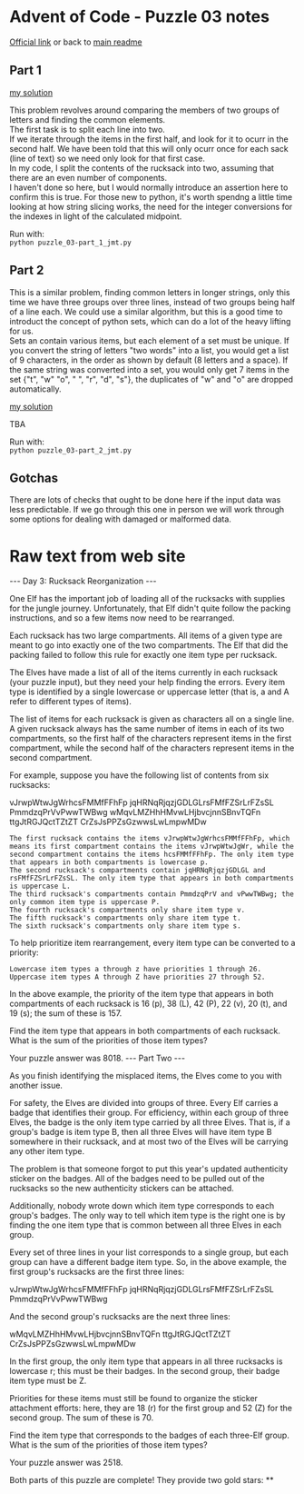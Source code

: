 # Advent of Code - Puzzle 03 notes

[Official link](https://adventofcode.com/2022/day/3) or back to [main readme](../readme.md)

## Part 1

[my solution](puzzle_03-part_1_jmt.py)  

This problem revolves around comparing the members of two groups of letters and finding the common elements.  
The first task is to split each line into two.  
If we iterate through the items in the first half, and look for it to ocurr in the second half. We have been told that this will only ocurr once for each sack (line of text) so we need only look for that first case.  
In my code, I split the contents of the rucksack into two, assuming that there are an even number of components.  
I haven't done so here, but I would normally introduce an assertion here to confirm this is true.
For those new to python, it's worth spendng a little time looking at how  string slicing works, the need for the integer conversions for the indexes in light of the calculated midpoint.

Run with:  
```python puzzle_03-part_1_jmt.py```

## Part 2

This is a similar problem, finding common letters in longer strings, only this time we have three groups over three lines, instead of two groups being half of a line each.
We could use a similar algorithm, but this is a good time to introduct the concept of python sets, which can do a lot of the heavy lifting for us.  
Sets an contain various items, but each element of a set must be unique.  If you convert the string of letters "two words" into a list, you would get a list of 9 characters, in the order as shown by default (8 letters and a space).  If the same string was converted into a set, you would only get 7 items in the set {"t", "w" "o", " ", "r", "d", "s"}, the duplicates of "w" and "o" are dropped automatically.

[my solution](puzzle_03-part_2_jmt.py)  

TBA

Run with:  
```python puzzle_03-part_2_jmt.py```

## Gotchas

There are lots of checks that ought to be done here if the input data was less predictable.  If we go through this one in person we will work through some options for dealing with damaged or malformed data.  

# Raw text from web site

--- Day 3: Rucksack Reorganization ---

One Elf has the important job of loading all of the rucksacks with supplies for the jungle journey. Unfortunately, that Elf didn't quite follow the packing instructions, and so a few items now need to be rearranged.

Each rucksack has two large compartments. All items of a given type are meant to go into exactly one of the two compartments. The Elf that did the packing failed to follow this rule for exactly one item type per rucksack.

The Elves have made a list of all of the items currently in each rucksack (your puzzle input), but they need your help finding the errors. Every item type is identified by a single lowercase or uppercase letter (that is, a and A refer to different types of items).

The list of items for each rucksack is given as characters all on a single line. A given rucksack always has the same number of items in each of its two compartments, so the first half of the characters represent items in the first compartment, while the second half of the characters represent items in the second compartment.

For example, suppose you have the following list of contents from six rucksacks:

vJrwpWtwJgWrhcsFMMfFFhFp
jqHRNqRjqzjGDLGLrsFMfFZSrLrFZsSL
PmmdzqPrVvPwwTWBwg
wMqvLMZHhHMvwLHjbvcjnnSBnvTQFn
ttgJtRGJQctTZtZT
CrZsJsPPZsGzwwsLwLmpwMDw

    The first rucksack contains the items vJrwpWtwJgWrhcsFMMfFFhFp, which means its first compartment contains the items vJrwpWtwJgWr, while the second compartment contains the items hcsFMMfFFhFp. The only item type that appears in both compartments is lowercase p.
    The second rucksack's compartments contain jqHRNqRjqzjGDLGL and rsFMfFZSrLrFZsSL. The only item type that appears in both compartments is uppercase L.
    The third rucksack's compartments contain PmmdzqPrV and vPwwTWBwg; the only common item type is uppercase P.
    The fourth rucksack's compartments only share item type v.
    The fifth rucksack's compartments only share item type t.
    The sixth rucksack's compartments only share item type s.

To help prioritize item rearrangement, every item type can be converted to a priority:

    Lowercase item types a through z have priorities 1 through 26.
    Uppercase item types A through Z have priorities 27 through 52.

In the above example, the priority of the item type that appears in both compartments of each rucksack is 16 (p), 38 (L), 42 (P), 22 (v), 20 (t), and 19 (s); the sum of these is 157.

Find the item type that appears in both compartments of each rucksack. What is the sum of the priorities of those item types?

Your puzzle answer was 8018.
--- Part Two ---

As you finish identifying the misplaced items, the Elves come to you with another issue.

For safety, the Elves are divided into groups of three. Every Elf carries a badge that identifies their group. For efficiency, within each group of three Elves, the badge is the only item type carried by all three Elves. That is, if a group's badge is item type B, then all three Elves will have item type B somewhere in their rucksack, and at most two of the Elves will be carrying any other item type.

The problem is that someone forgot to put this year's updated authenticity sticker on the badges. All of the badges need to be pulled out of the rucksacks so the new authenticity stickers can be attached.

Additionally, nobody wrote down which item type corresponds to each group's badges. The only way to tell which item type is the right one is by finding the one item type that is common between all three Elves in each group.

Every set of three lines in your list corresponds to a single group, but each group can have a different badge item type. So, in the above example, the first group's rucksacks are the first three lines:

vJrwpWtwJgWrhcsFMMfFFhFp
jqHRNqRjqzjGDLGLrsFMfFZSrLrFZsSL
PmmdzqPrVvPwwTWBwg

And the second group's rucksacks are the next three lines:

wMqvLMZHhHMvwLHjbvcjnnSBnvTQFn
ttgJtRGJQctTZtZT
CrZsJsPPZsGzwwsLwLmpwMDw

In the first group, the only item type that appears in all three rucksacks is lowercase r; this must be their badges. In the second group, their badge item type must be Z.

Priorities for these items must still be found to organize the sticker attachment efforts: here, they are 18 (r) for the first group and 52 (Z) for the second group. The sum of these is 70.

Find the item type that corresponds to the badges of each three-Elf group. What is the sum of the priorities of those item types?

Your puzzle answer was 2518.

Both parts of this puzzle are complete! They provide two gold stars: **
